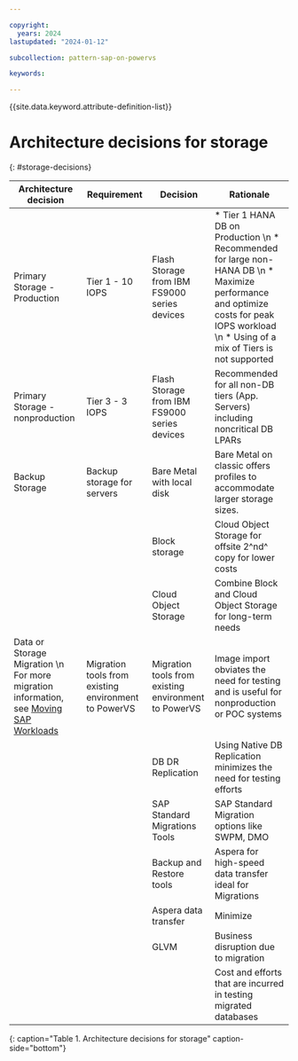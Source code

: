 ```yaml
---

copyright:
  years: 2024
lastupdated: "2024-01-12"

subcollection: pattern-sap-on-powervs

keywords:

---
```


{{site.data.keyword.attribute-definition-list}}

# Architecture decisions for storage
{: #storage-decisions}

| Architecture decision       | Requirement                                       | Decision                                                                                                                                           | Rationale      |
|----|----|----|----|
| Primary Storage - Production      | Tier 1 - 10 IOPS                                       | Flash Storage from IBM FS9000 series devices                                                                                                             | * Tier 1 HANA DB on Production \n * Recommended for large non-HANA DB \n * Maximize performance and optimize costs for peak IOPS workload \n * Using of a mix of Tiers is not supported|
| Primary Storage - nonproduction | Tier 3 - 3 IOPS                                        | Flash Storage from IBM FS9000 series devices                                                                                                             | Recommended for all non-DB tiers (App. Servers) including noncritical DB LPARs |                    |
| Backup Storage                    | Backup storage for servers                             | Bare Metal with local disk                                                                                                                               | Bare Metal on classic offers profiles to accommodate larger storage sizes.
|                                   |                                                        | Block storage                                                                                                                                            |Cloud Object Storage for offsite 2^nd^ copy for lower costs                 |
|                                   |                                                        | Cloud Object Storage                                                                                                                                     | Combine Block and Cloud Object Storage for long-term needs                                   |                    |
| Data or Storage Migration \n For more migration information, see [Moving SAP Workloads](/docs/sap?topic=sap-faq-moving-sap-workloads#faq-moving-sap-workloads-overview)| Migration tools from existing environment to PowerVS | Migration tools from existing environment to PowerVS                                                                                               |Image import obviates the need for testing and is useful for nonproduction or POC systems
|                                   |                                                        |DB DR Replication                                                                                                                                    |Using Native DB Replication minimizes the need for testing efforts
|                                   |                                                        |SAP Standard Migrations Tools                                                                                                                        |SAP Standard Migration options like SWPM, DMO
|                                   |                                                        |Backup and Restore tools                                                                                                                                |Aspera for high-speed data transfer ideal for Migrations
|                                   |                                                        |Aspera data transfer                                                                                                                                 | Minimize
|                                   |                                                        | GLVM                                                                                                                                                 | Business disruption due to migration
|                                   |                                                        |     | Cost and efforts that are incurred in testing migrated databases                     |                    |
{: caption="Table 1. Architecture decisions for storage" caption-side="bottom"}
